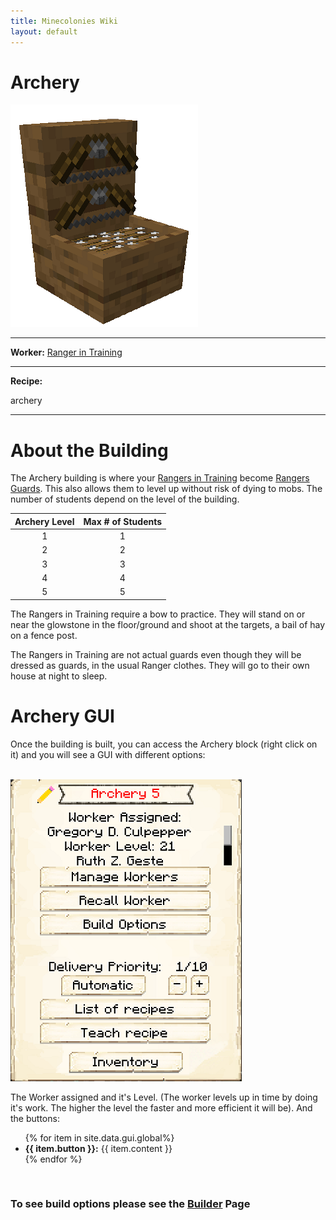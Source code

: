 ```yaml
---
title: Minecolonies Wiki
layout: default
---
```

# Archery

<div class="infobox box text-center">
    <img src="../../assets/images/buildings/archery.png" alt="Archery" />
    <hr />
    <div class="row section-text text-left">
        <div class="col">
        <p><strong>Worker:</strong> <a href="../workers/ranger">Ranger in Training</a></p>
        </div>
    </div>
    <hr />
    <div class="row section-text text-left">
        <div class="col">
        <p><strong>Recipe:</strong> 
        </div>
    </div>
    <recipe>archery</recipe>
</div>
<hr />

# About the Building
The Archery building is where your [Rangers in Training](../../source/workers/ranger) become [Rangers Guards](../../source/workers/guard). This also allows them to level up without risk of dying to mobs. The number of students depend on the level of the building. 

| Archery Level | Max # of Students |
| :----: | :----: |
| 1 | 1 |
| 2 | 2 |
| 3 | 3 |
| 4 | 4 |
| 5 | 5 |

The Rangers in Training require a bow to practice. They will stand on or near the glowstone in the floor/ground and shoot at the targets, a bail of hay on a fence post. 

The Rangers in Training are not actual guards even though they will be dressed as guards, in the usual Ranger clothes. They will go to their own house at night to sleep. 



# Archery GUI

Once the building is built, you can access the Archery block (right click on it) and you will see a GUI with different options:

<br>
<div class="row">
  <div class="col-sm-12 col-md">
    <img src="../../assets/images/gui/archerygui.png" class="img-fluid mx-auto" alt="Archery GUI">
   </div>
  <div class="col-sm-12 col-md">
    <p>The Worker assigned and it's Level. (The worker levels up in time by doing it's work. The higher the level the faster and more efficient it will be). And the buttons:</p>
    <ul>
      {% for item in site.data.gui.global%}
        <li><strong>{{ item.button }}:</strong> {{ item.content }}</li>
      {% endfor %}
    </ul>
  </div>
</div>  
  <br>
  
### **To see build options please see the [Builder](../../source/workers/builder) Page**  

